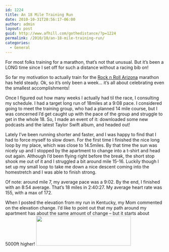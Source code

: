 ```yaml
---
id: 1224
title: An 18 Mile Training Run
date: 2010-10-31T20:56:17-06:00
author: admin
layout: post
guid: http://www.afhill.com/gothedistance/?p=1224
permalink: /2010/10/an-18-mile-training-run/
categories:
  - General
---
```

For most folks training for a marathon, that&#8217;s not that unusual. But it&#8217;s been a LONG time since I set off for such a distance without a racing bib on!

So far my motivation to actually train for the [Rock n Roll Arizona](http://www.rnraz.com) marathon has held steady. Ok, so it&#8217;s only been a week&#8230; it&#8217;s all about celebrating even the smallest accomplishments! 

Once I figured out how many weeks I actually had til the race, I consulting my schedule. I had a target long run of 18miles at a 9:08 pace. I considered going to meet the training group, who had a planned 14 mile course, but I was concerned I&#8217;d get caught up with the pace of the group and struggle to get in the whole 18. So, I made an event of it: downloaded some new podcasts and the latest Taylor Swift album, and headed out!

Lately I&#8217;ve been running shorter and faster, and I was happy to find that I had to force myself to slow down. For the first time I finished the nice long loop by my place, which was close to 14.5miles. By that time the sun was nicely up and I stopped by the apartment to change into a t-shirt and head out again. Although I&#8217;d been flying right before the break, the short stop shook me out of it and I struggled a bit around mile 15-16. Luckily though I set up my small loop to take me down a nice descent coming into the homestretch and I was able to finish strong. 

Of note: around mile 7, my average pace was a 9:02. By the end, I finished with an 8:54 average. That&#8217;s 18 miles in 2:40:27. My average heart rate was 155, with a max of 172.

When I posted the elevation from my run in Kentucky, my Mom commented on the elevation change. I&#8217;d like to point out that my path around my apartment has about the same amount of change &#8211; but it starts about 5000ft higher! [<img src="http://www.afhill.com/gothedistance/wp-content/uploads/2010/10/elevationsatrun-300x94.gif" alt="" title="elevationsatrun" width="300" height="94" class="aligncenter size-medium wp-image-1228" />](http://www.afhill.com/gothedistance/wp-content/uploads/2010/10/elevationsatrun.gif)